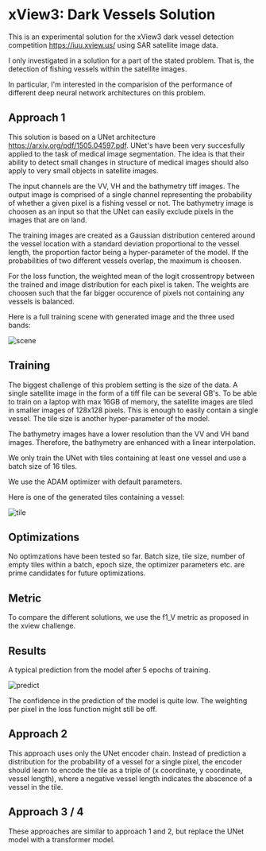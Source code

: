 xView3: Dark Vessels Solution 
=============================

This is an experimental solution for the xView3 dark vessel detection
competition https://iuu.xview.us/ using SAR satellite image data.

I only investigated in a solution for a part of the stated problem. That is,
the detection of fishing vessels within the satellite images.

In particular, I'm interested in the comparision of the performance of
different deep neural network architectures on this problem.

Approach 1
---------

This solution is based on a UNet architecture https://arxiv.org/pdf/1505.04597.pdf. 
UNet's have been very succesfully applied to the task of
medical image segmentation. The idea is that their ability to detect small
changes in structure of medical images should also apply to very small objects
in satellite images.

The input channels are the VV, VH and the bathymetry tiff images. The output
image is comprised of a single channel representing the probability of whether
a given pixel is a fishing vessel or not. The bathymetry image is choosen as
an input so that the UNet can easily exclude pixels in the images that are
on land.

The training images are created as a Gaussian distribution centered around
the vessel location with a standard deviation proportional to the vessel
length, the proportion factor being a hyper-parameter of the model. If the
probabilities of two different vessels overlap, the maximum is choosen.

For the loss function, the weighted mean of the logit crossentropy between the
trained and image distribution for each pixel is taken. The weights are choosen
such that the far bigger occurence of pixels not containing any vessels is
balanced.

Here is a full training scene with generated image and the three used bands:

![scene](https://github.com/drsk0/xview/assets/827698/45e2358b-8a7d-49a3-9b7a-8024dc660f24)

Training
--------

The biggest challenge of this problem setting is the size of the data. A single
satellite image in the form of a tiff file can be several GB's. To be able to
train on a laptop with max 16GB of memory, the satellite images are tiled in
smaller images of 128x128 pixels. This is enough to easily contain a single
vessel. The tile size is another hyper-parameter of the model. 

The bathymetry images have a lower resolution than the VV and VH band images.
Therefore, the bathymetry are enhanced with a linear interpolation.

We only train the UNet with tiles containing at least one vessel and use a
batch size of 16 tiles.

We use the ADAM optimizer with default parameters.

Here is one of the generated tiles containing a vessel:

![tile](https://github.com/drsk0/xview/assets/827698/b8743414-416c-47bb-850b-9680ed09029c)

Optimizations
-------------

No optimzations have been tested so far. Batch size, tile size, number of
empty tiles within a batch, epoch size, the optimizer parameters etc. are prime
candidates for future optimizations.


Metric
------

To compare the different solutions, we use the f1_V metric as proposed in the
xview challenge.

Results
-------
A typical prediction from the model after 5 epochs of training.

![predict](https://github.com/drsk0/xview/assets/827698/f710e420-934d-412c-af08-ad736e0d4683)

The confidence in the prediction of the model is quite low. The weighting per 
pixel in the loss function might still be off.



Approach 2
----------

This approach uses only the UNet encoder chain. Instead of prediction a
distribution for the probability of a vessel for a single pixel, the encoder
should learn to encode the tile as a triple of (x coordinate, y coordinate,
vessel length), where a negative vessel length indicates the abscence of a
vessel in the tile.

Approach 3 / 4
--------------

These approaches are similar to approach 1 and 2, but replace the UNet model
with a transformer model.
